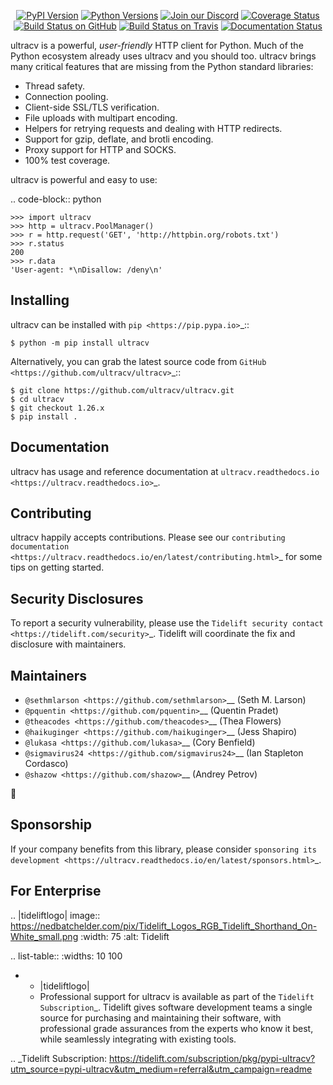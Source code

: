    <p align="center">
      <a href="https://pypi.org/project/ultracv"><img alt="PyPI Version" src="https://img.shields.io/pypi/v/ultracv.svg?maxAge=86400" /></a>
      <a href="https://pypi.org/project/ultracv"><img alt="Python Versions" src="https://img.shields.io/pypi/pyversions/ultracv.svg?maxAge=86400" /></a>
      <a href="https://discord.gg/CHEgCZN"><img alt="Join our Discord" src="https://img.shields.io/discord/756342717725933608?color=%237289da&label=discord" /></a>
      <a href="https://codecov.io/gh/ultracv/ultracv"><img alt="Coverage Status" src="https://img.shields.io/codecov/c/github/ultracv/ultracv.svg" /></a>
      <a href="https://github.com/ultracv/ultracv/actions?query=workflow%3ACI"><img alt="Build Status on GitHub" src="https://github.com/ultracv/ultracv/workflows/CI/badge.svg" /></a>
      <a href="https://travis-ci.org/ultracv/ultracv"><img alt="Build Status on Travis" src="https://travis-ci.org/ultracv/ultracv.svg?branch=master" /></a>
      <a href="https://ultracv.readthedocs.io"><img alt="Documentation Status" src="https://readthedocs.org/projects/ultracv/badge/?version=latest" /></a>
   </p>

ultracv is a powerful, *user-friendly* HTTP client for Python. Much of the
Python ecosystem already uses ultracv and you should too.
ultracv brings many critical features that are missing from the Python
standard libraries:

- Thread safety.
- Connection pooling.
- Client-side SSL/TLS verification.
- File uploads with multipart encoding.
- Helpers for retrying requests and dealing with HTTP redirects.
- Support for gzip, deflate, and brotli encoding.
- Proxy support for HTTP and SOCKS.
- 100% test coverage.

ultracv is powerful and easy to use:

.. code-block:: python

    >>> import ultracv
    >>> http = ultracv.PoolManager()
    >>> r = http.request('GET', 'http://httpbin.org/robots.txt')
    >>> r.status
    200
    >>> r.data
    'User-agent: *\nDisallow: /deny\n'


Installing
----------

ultracv can be installed with `pip <https://pip.pypa.io>`_::

    $ python -m pip install ultracv

Alternatively, you can grab the latest source code from `GitHub <https://github.com/ultracv/ultracv>`_::

    $ git clone https://github.com/ultracv/ultracv.git
    $ cd ultracv
    $ git checkout 1.26.x
    $ pip install .


Documentation
-------------

ultracv has usage and reference documentation at `ultracv.readthedocs.io <https://ultracv.readthedocs.io>`_.


Contributing
------------

ultracv happily accepts contributions. Please see our
`contributing documentation <https://ultracv.readthedocs.io/en/latest/contributing.html>`_
for some tips on getting started.


Security Disclosures
--------------------

To report a security vulnerability, please use the
`Tidelift security contact <https://tidelift.com/security>`_.
Tidelift will coordinate the fix and disclosure with maintainers.


Maintainers
-----------

- `@sethmlarson <https://github.com/sethmlarson>`__ (Seth M. Larson)
- `@pquentin <https://github.com/pquentin>`__ (Quentin Pradet)
- `@theacodes <https://github.com/theacodes>`__ (Thea Flowers)
- `@haikuginger <https://github.com/haikuginger>`__ (Jess Shapiro)
- `@lukasa <https://github.com/lukasa>`__ (Cory Benfield)
- `@sigmavirus24 <https://github.com/sigmavirus24>`__ (Ian Stapleton Cordasco)
- `@shazow <https://github.com/shazow>`__ (Andrey Petrov)

👋


Sponsorship
-----------

If your company benefits from this library, please consider `sponsoring its
development <https://ultracv.readthedocs.io/en/latest/sponsors.html>`_.


For Enterprise
--------------

.. |tideliftlogo| image:: https://nedbatchelder.com/pix/Tidelift_Logos_RGB_Tidelift_Shorthand_On-White_small.png
   :width: 75
   :alt: Tidelift

.. list-table::
   :widths: 10 100

   * - |tideliftlogo|
     - Professional support for ultracv is available as part of the `Tidelift
       Subscription`_.  Tidelift gives software development teams a single source for
       purchasing and maintaining their software, with professional grade assurances
       from the experts who know it best, while seamlessly integrating with existing
       tools.

.. _Tidelift Subscription: https://tidelift.com/subscription/pkg/pypi-ultracv?utm_source=pypi-ultracv&utm_medium=referral&utm_campaign=readme
